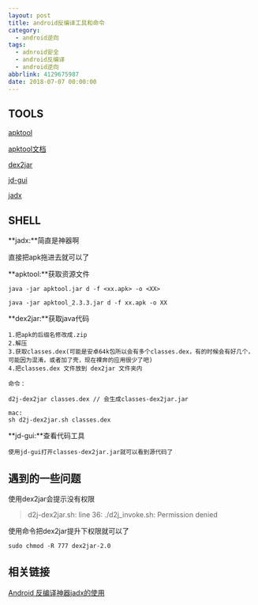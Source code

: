 ```yaml
---
layout: post
title: android反编译工具和命令
category: 
  - android逆向
tags: 
  - adnroid安全 
  - android反编译
  - android逆向
abbrlink: 4129675987
date: 2018-07-07 00:00:00
---
```


## TOOLS

[apktool](https://bitbucket.org/iBotPeaches/apktool/downloads/)  

[apktool文档](https://ibotpeaches.github.io/Apktool/documentation/)  

[dex2jar](https://sourceforge.net/projects/dex2jar/files/)  

[jd-gui](http://jd.benow.ca/) 

[jadx](https://github.com/skylot/jadx/releases/tag/v0.7.1) 


## SHELL

**jadx:**简直是神器啊  

直接把apk拖进去就可以了  

**apktool:**获取资源文件  
	
	java -jar apktool.jar d -f <xx.apk> -o <XX>

	java -jar apktool_2.3.3.jar d -f xx.apk -o XX

**dex2jar:**获取java代码  
	
	1.把apk的后缀名修改成.zip
	2.解压
	3.获取classes.dex(可能是安卓64k包所以会有多个classes.dex，有的时候会有好几个，可能因为混淆，或者加了壳，现在裸奔的应用很少了吧)
	4.把classes.dex 文件放到 dex2jar 文件夹内

	命令：

	d2j-dex2jar classes.dex // 会生成classes-dex2jar.jar

	mac:
	sh d2j-dex2jar.sh classes.dex


**jd-gui:**查看代码工具

	使用jd-gui打开classes-dex2jar.jar就可以看到源代码了


## 遇到的一些问题

使用dex2jar会提示没有权限  
> d2j-dex2jar.sh: line 36: ./d2j_invoke.sh: Permission denied  

使用命令把dex2jar提升下权限就可以了  

	sudo chmod -R 777 dex2jar-2.0

## 相关链接

[Android 反编译神器jadx的使用](https://blog.csdn.net/Fisher_3/article/details/78654450)  
